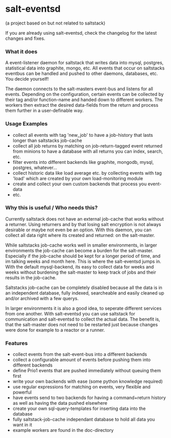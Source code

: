 # salt-eventsd
(a project based on but not related to saltstack)

If you are already using salt-eventsd, check the changelog for the latest changes and fixes.

### What it does

A event-listener daemon for saltstack that writes data into mysql, postgres, statistical data into graphite, mongo,
etc. All events that occur on saltstacks eventbus can be handled and pushed to other daemons, databases, etc. You
decide yourself!

The daemon connects to the salt-masters event-bus and listens for all events. Depending on the configuration,
certain events can be collected by their tag and/or function-name and handed down to different workers. The
workers then extract the desired data-fields from the return and process them further in a user-definable way.


### Usage Examples
- collect all events with tag 'new_job' to have a job-history that lasts longer than saltstacks job-cache
- collect all job returns by matching on job-return-tagged event returned from minions to have a database with all returns you can index, search, etc.
- filter events into different backends like graphite, mongodb, mysql, postgres, whatever...
- collect historic data like load average etc. by collecting events with tag 'load' which are created by your own load-monitoring module
- create and collect your own custom backends that process you event-data
- etc.

### Why this is useful / Who needs this?
Currently saltstack does not have an external job-cache that works without a returner. Using returners and by that losing salt encryption
is not always desirable or maybe not even be an option. With this daemon, you can collect all data right where its created and returned: on the salt-master.

While saltstacks job-cache works well in smaller environments, in larger environments the job-cache can become a burden for the salt-master. Especially
if the job-cache should be kept for a longer period of time, and im talking weeks and month here. This is where the salt-eventsd jumps in. With the
default mysql-backend, its easy to collect data for weeks and weeks without burdening the salt-master to keep track of jobs and their results in the
job-cache.

Saltstacks job-cache can be completely disabled because all the data is in an independent database, fully indexed, searcheable and
easily cleaned up and/or archived with a few querys.

In larger environments it is also a good idea, to seperate different services from one another. With salt-eventsd you can use saltstack for
communication and salt-eventsd to collect the actual data. The benefit is, that the salt-master does not need to be restarted just because changes
were done for example to a reactor or a runner.

### Features
- collect events from the salt-event-bus into a different backends
- collect a configurable amount of events before pushing them into different backends
- define Prio1 events that are pushed immediately without queuing them first
- write your own backends with ease (some python knowledge required)
- use regular expressions for matching on events, very flexible and powerful
- have events send to two backends for having a command+return history as well as having the data pushed elsewhere
- create your own sql-query-templates for inserting data into the database
- fully saltstack-job-cache independant database to hold all data you want in it
- example workers are found in the doc-directory

